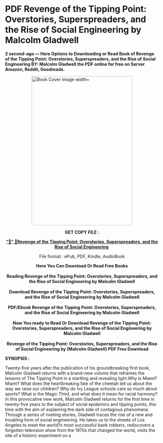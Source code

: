 # PDF Revenge of the Tipping Point: Overstories, Superspreaders, and the Rise of Social Engineering by Malcolm Gladwell
<p><strong>2 second-ago &mdash; Here Options to Downloading or Read Book of Revenge of the Tipping Point: Overstories, Superspreaders, and the Rise of Social Engineering BY: Malcolm Gladwell the PDF online for free on Server Amazon, Reddit, Goodreads.</strong></p><p><a href="https://educationsharingacademy.cloud/?book=216857785-revenge-of-the-tipping-point"><img style="display: block; margin-left: auto; margin-right: auto;" src="https://i.gr-assets.com/images/S/compressed.photo.goodreads.com/books/1721984170l/216857785.jpg" alt="Book Cover Image width=" width="330" height="488" /></a></p><p style="text-align: center;"><strong>GET COPY FILE :</strong></p><p style="text-align: center;"><strong><a href="https://educationsharingacademy.cloud/?book=216857785-revenge-of-the-tipping-point" target="_blank" rel="noopener">“📢” 🔗Revenge of the Tipping Point: Overstories, Superspreaders, and the Rise of Social Engineering</a>&nbsp;</strong></p><p style="text-align: center;">File format : ePub, PDF, Kindle, AudioBook</p><div style="text-align: center;"><strong>Here You Can Download Or Read Free Books</strong></div><div style="text-align: center;">&nbsp;</div><div style="text-align: center;"><strong>Reading Revenge of the Tipping Point: Overstories, Superspreaders, and the Rise of Social Engineering by Malcolm Gladwell</strong></div><div style="text-align: center;">&nbsp;</div><div style="text-align: center;"><strong>Download Revenge of the Tipping Point: Overstories, Superspreaders, and the Rise of Social Engineering by Malcolm Gladwell</strong></div><div style="text-align: center;">&nbsp;</div><div style="text-align: center;"><strong>PDF/Ebook Revenge of the Tipping Point: Overstories, Superspreaders, and the Rise of Social Engineering by Malcolm Gladwell</strong></div><div style="text-align: center;">&nbsp;</div><div style="text-align: center;"><strong>Now You ready to Read Or Download Revenge of the Tipping Point: Overstories, Superspreaders, and the Rise of Social Engineering by Malcolm Gladwell</strong></div><div style="text-align: center;">&nbsp;</div><div style="text-align: center;"><strong>Revenge of the Tipping Point: Overstories, Superspreaders, and the Rise of Social Engineering by (Malcolm Gladwell) PDF Free Download</strong></div><p><strong>SYNOPSIS :</strong></p><p>Twenty-five years after the publication of his groundbreaking first book, Malcolm Gladwell returns with a brand-new volume that reframes the lessons of The Tipping Point in a startling and revealing light.Why is Miami?Miami? What does the heartbreaking fate of the cheetah tell us about the way we raise our children? Why do Ivy League schools care so much about sports? What is the Magic Third, and what does it mean for racial harmony? In this provocative new work, Malcolm Gladwell returns for the first time in twenty-five years to the subject of social epidemics and tipping points, this time with the aim of explaining the dark side of contagious phenomena. Through a series of riveting stories, Gladwell traces the rise of a new and troubling form of social engineering. He takes us to the streets of Los Angeles to meet the world?s most successful bank robbers, rediscovers a forgotten television show from the 1970s that changed the world, visits the site of a historic experiment on a </p>
